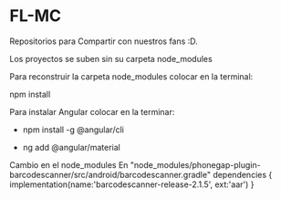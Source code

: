 # FL-MC

Repositorios para Compartir con nuestros fans :D.

Los proyectos se suben sin su carpeta node_modules

Para reconstruir la carpeta node_modules colocar en la terminal:

npm install

Para instalar Angular colocar en la terminar:
- npm install -g @angular/cli
  
- ng add @angular/material

Cambio en el node_modules
En "node_modules/phonegap-plugin-barcodescanner/src/android/barcodescanner.gradle"
dependencies {
    implementation(name:'barcodescanner-release-2.1.5', ext:'aar')
} 

